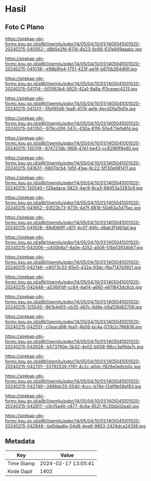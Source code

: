 # Hasil

## Foto C Plano

https://sirekap-obj-formc.kpu.go.id/a9b1/pemilu/pdpr/14/05/04/10/01/1405041001020-20240215-040952--d8b5e2f4-617d-4b23-9c66-631a949aaabc.jpg

https://sirekap-obj-formc.kpu.go.id/a9b1/pemilu/pdpr/14/05/04/10/01/1405041001020-20240215-041038--e98b9fa4-f751-423f-ae19-b870b264df4f.jpg

https://sirekap-obj-formc.kpu.go.id/a9b1/pemilu/pdpr/14/05/04/10/01/1405041001020-20240215-041114--501063b4-5925-42a1-8a8a-ff3ceaec4213.jpg

https://sirekap-obj-formc.kpu.go.id/a9b1/pemilu/pdpr/14/05/04/10/01/1405041001020-20240215-041201--5fbf95d8-1ea8-4178-aefe-4ecd26a15d1e.jpg

https://sirekap-obj-formc.kpu.go.id/a9b1/pemilu/pdpr/14/05/04/10/01/1405041001020-20240215-041350--979cc0f4-347c-430a-81f6-50e473efa6fd.jpg

https://sirekap-obj-formc.kpu.go.id/a9b1/pemilu/pdpr/14/05/04/10/01/1405041001020-20240215-130319--874727db-1906-47e1-be43-cc8296ff9e90.jpg

https://sirekap-obj-formc.kpu.go.id/a9b1/pemilu/pdpr/14/05/04/10/01/1405041001020-20240215-041631--6807dc54-1d5f-41ae-9c22-5f130e981411.jpg

https://sirekap-obj-formc.kpu.go.id/a9b1/pemilu/pdpr/14/05/04/10/01/1405041001020-20240215-130540--f28adace-5823-4ac9-8ca3-68453a3283c9.jpg

https://sirekap-obj-formc.kpu.go.id/a9b1/pemilu/pdpr/14/05/04/10/01/1405041001020-20240215-041852--93f22b73-8735-4d7f-8818-50d83a3d75ec.jpg

https://sirekap-obj-formc.kpu.go.id/a9b1/pemilu/pdpr/14/05/04/10/01/1405041001020-20240215-041928--68d069ff-c811-4c07-84fc-d9ab3f1d93af.jpg

https://sirekap-obj-formc.kpu.go.id/a9b1/pemilu/pdpr/14/05/04/10/01/1405041001020-20240215-042006--c450b6a7-9a0e-4352-a508-51bb13934b67.jpg

https://sirekap-obj-formc.kpu.go.id/a9b1/pemilu/pdpr/14/05/04/10/01/1405041001020-20240215-042146--c8073c33-65e5-432a-93dc-f8a7147d3921.jpg

https://sirekap-obj-formc.kpu.go.id/a9b1/pemilu/pdpr/14/05/04/10/01/1405041001020-20240215-042448--a53691df-cc84-4a04-a660-e611843dc8cb.jpg

https://sirekap-obj-formc.kpu.go.id/a9b1/pemilu/pdpr/14/05/04/10/01/1405041001020-20240215-125545--861b4d05-cb35-467c-9d9e-b9a129d82706.jpg

https://sirekap-obj-formc.kpu.go.id/a9b1/pemilu/pdpr/14/05/04/10/01/1405041001020-20240215-042551--c0eacd98-fea0-4b06-bc4a-031b2c786836.jpg

https://sirekap-obj-formc.kpu.go.id/a9b1/pemilu/pdpr/14/05/04/10/01/1405041001020-20240215-042628--b573760e-3b32-4e02-b008-98cc3af6da7c.jpg

https://sirekap-obj-formc.kpu.go.id/a9b1/pemilu/pdpr/14/05/04/10/01/1405041001020-20240215-042701--33792539-f781-4c2c-a0dc-f926e0e6cb0c.jpg

https://sirekap-obj-formc.kpu.go.id/a9b1/pemilu/pdpr/14/05/04/10/01/1405041001020-20240215-042749--2668dc55-5540-4ccc-b76e-f2df9b58af83.jpg

https://sirekap-obj-formc.kpu.go.id/a9b1/pemilu/pdpr/14/05/04/10/01/1405041001020-20240215-042817--c9cf5a40-c877-4c6a-952f-ffc30bb02ea0.jpg

https://sirekap-obj-formc.kpu.go.id/a9b1/pemilu/pdpr/14/05/04/10/01/1405041001020-20240215-042846--bd0daa6e-04d8-4ee6-9663-2426dca24306.jpg


## Metadata

| Key        | Value               |
| ---------- | ------------------- |
| Time Stamp | 2024-02-17 13:05:41 |
| Kode Dapil | 1402                |



